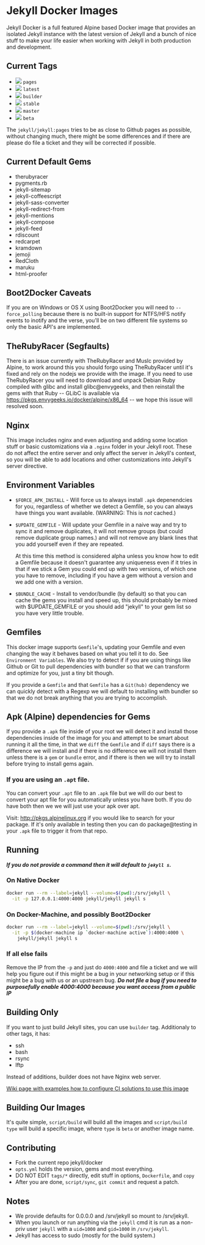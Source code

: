 # Jekyll Docker Images

Jekyll Docker is a full featured Alpine based Docker image that provides an
isolated Jekyll instance with the latest version of Jekyll and a bunch of nice
stuff to make your life easier when working with Jekyll in both production and
development.

## Current Tags

* [![](https://badge.imagelayers.io/jekyll/jekyll:pages.svg)][pages] `pages`
* [![](https://badge.imagelayers.io/jekyll/jekyll:latest.svg)][latest] `latest`
* [![](https://badge.imagelayers.io/jekyll/jekyll:builder.svg)][builder] `builder`
* [![](https://badge.imagelayers.io/jekyll/jekyll:stable.svg)][stable] `stable`
* [![](https://badge.imagelayers.io/jekyll/jekyll:master.svg)][master] `master`
* [![](https://badge.imagelayers.io/jekyll/jekyll:beta.svg)][beta] `beta`

[pages]: https://imagelayers.io?images=jekyll/jekyll:pages
[latest]: https://imagelayers.io?images=jekyll/jekyll:latest
[builder]: https://imagelayers.io?images=jekyll/jekyll:builder
[stable]: https://imagelayers.io?images=jekyll/jekyll:stable
[master]: https://imagelayers.io?images=jekyll/jekyll:master
[beta]: https://imagelayers.io?images=jekyll/jekyll:beta

The `jekyll/jekyll:pages` tries to be as close to Github pages as possible,
without changing much, there might be some differences and if there are please
do file a ticket and they will be corrected if possible.

## Current Default Gems

* therubyracer
* pygments.rb
* jekyll-sitemap
* jekyll-coffeescript
* jekyll-sass-converter
* jekyll-redirect-from
* jekyll-mentions
* jekyll-compose
* jekyll-feed
* rdiscount
* redcarpet
* kramdown
* jemoji
* RedCloth
* maruku
* html-proofer

## Boot2Docker Caveats

If you are on Windows or OS X using Boot2Docker you will need to `--force_polling`
because there is no built-in support for NTFS/HFS notify events to inotify and the
verse, you'll be on two different file systems so only the basic API's are
implemented.

## TheRubyRacer (Segfaults)

There is an issue currently with TheRubyRacer and Muslc provided by Alpine, to
work around this you should forgo using TheRubyRacer until it's fixed and rely
on the nodejs we provide with the image.  If you need to use TheRubyRacer you
will need to download and unpack Debian Ruby compiled with glibc and install
glibc@envygeeks, and then reinstall the gems with that Ruby -- GLibC is
available via https://pkgs.envygeeks.io/docker/alpine/x86_64 -- we hope this
issue will resolved soon.

## Nginx

This image includes nginx and even adjusting and adding some location stuff or
basic customizations via a `.nginx` folder in your Jekyll root.  These do not
affect the entire server and only affect the server in Jekyll's context, so you
will be able to add locations and other customizations into Jekyll's server
directive.

## Environment Variables

* `$FORCE_APK_INSTALL` - Will force us to always install `.apk` depenendcies
  for you, regardless of whether we detect a Gemfile, so you can always have
  things you want available.  (WARNING: This is *not* cached.)

* `$UPDATE_GEMFILE` - Will update your Gemfile in a naive way and try
  to sync it and remove duplicates, it will not remove groups (but could remove
  duplicate group names.) and will not remove any blank lines that you add
  yourself even if they are repeated.

  At this time this method is considered alpha unless you know how to
  edit a Gemfile because it doesn't guarantee any uniqueness even if it tries
  in that if we stick a Gem you could end up with two versions, of which
  one you have to remove, including if you have a gem without a version
  and we add one with a version.

* `$BUNDLE_CACHE` - Install to vendor/bundle (by default) so that
  you can cache the gems you install and speed up, this should probably be
  mixed with $UPDATE_GEMFILE or you should add "jekyll" to your gem
  list so you have very little trouble.

## Gemfiles

This docker image supports `Gemfile`'s, updating your Gemfile and even changing
the way it behaves based on what you tell it to do.  See `Environment
Variables`. We also try to detect if if you are using things like Github or Git
to pull dependencies with bundler so that we can transform and optimize for you,
just a tiny bit though.

If you provide a `Gemfile` and that `Gemfile` has a `Git(hub)` dependency we can
quickly detect with a Regexp we will default to installing with bundler so that
we do not break anything that you are trying to accomplish.

## Apk (Alpine) dependencies for Gems

If you provide a `.apk` file inside of your root we will detect it and install
those dependencies inside of the image for you and attempt to be smart about
running it all the time, in that we `diff` the `Gemfile` and if `diff` says
there is a difference we will install and if there is no difference we will not
install them unless there is a `gem` or `bundle` error, and if there is then we
will try to install before trying to install gems again.

### If you are using an `.apt` file.

You can convert your `.apt` file to an `.apk` file but we will do our best to
convert your apt file for you automatically unless you have both. If you do have
both then we we will just use your apk over apt.

Visit: http://pkgs.alpinelinux.org if you would like to search for your package.
If it's only available in testing then you can do package@testing in your `.apk`
file to trigger it from that repo.

## Running

***If you do not provide a command then it will default to `jekyll s`.***

### On Native Docker

```sh
docker run --rm --label=jekyll --volume=$(pwd):/srv/jekyll \
  -it -p 127.0.0.1:4000:4000 jekyll/jekyll jekyll s
```

### On Docker-Machine, and possibly Boot2Docker
```sh
docker run --rm --label=jekyll --volume=$(pwd):/srv/jekyll \
  -it -p $(docker-machine ip `docker-machine active`):4000:4000 \
    jekyll/jekyll jekyll s
```

### If all else fails

Remove the IP from the `-p` and just do `4000:4000` and file a ticket and we
will help you figure out if this might be a bug in your networking setup or if
this might be a bug with us or an upstream bug.  ***Do not file a bug if you
need to purposefully enable 4000:4000 because you want access from a
public IP***

## Building Only

If you want to just build Jekyll sites, you can use `builder` tag. Additionaly to other
tags, it has:

* ssh
* bash
* rsync
* lftp

Instead of additions, builder does not have Nginx web server.

[Wiki page with examples how to configure CI solutions to use this image](https://github.com/jekyll/docker/wiki/Deploying-with-Jekyll-Docker)

## Building Our Images

It's quite simple, `script/build` will build all the images and `script/build
type` will build a specific image, where `type` is `beta` or another image name.

## Contributing

* Fork the current repo jekyll/docker
* `opts.yml` holds the version, gems and most everything.
* DO NOT EDIT `tags/*` directly, edit stuff in options, `Dockerfile`, and `copy`
* After you are done, `script/sync`, `git commit` and request a patch.

## Notes
  * We provide defaults for 0.0.0.0 and /srv/jekyll so mount to /srv/jekyll.
  * When you launch or run anything via the `jekyll` cmd it is run as a non-priv
    user `jekyll` with a `uid=1000` and `gid=1000` in `/srv/jekyll`.
  * Jekyll has access to sudo (mostly for the build system.)

